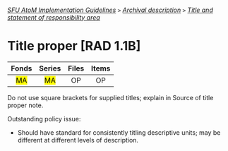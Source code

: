 ###### [SFU AtoM Implementation Guidelines](../README.md) `>` [Archival description](archival-description-overview.md) `>` [Title and statement of responsibility area](title-area.md)

# Title proper [RAD 1.1B]

| Fonds 	| Series 	| Files 	| Items 	|
|:-----:	|:------:	|:-----:	|:-----:	|
|<mark>MA</mark>|<mark>MA</mark>|   OP  	|   OP  	|

Do not use square brackets for supplied titles; explain in Source of title proper note.

Outstanding policy issue:
- Should have standard for consistently titling descriptive units; may be different at different levels
of description.
